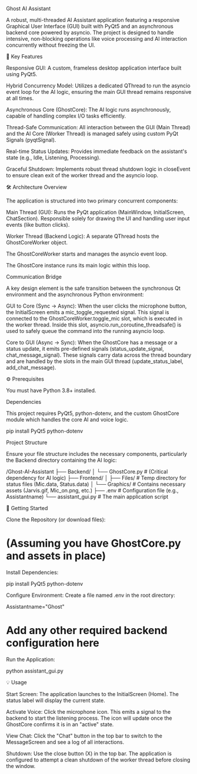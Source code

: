 Ghost AI Assistant

A robust, multi-threaded AI Assistant application featuring a responsive Graphical User Interface (GUI) built with PyQt5 and an asynchronous backend core powered by asyncio. The project is designed to handle intensive, non-blocking operations like voice processing and AI interaction concurrently without freezing the UI.

🚀 Key Features

Responsive GUI: A custom, frameless desktop application interface built using PyQt5.

Hybrid Concurrency Model: Utilizes a dedicated QThread to run the asyncio event loop for the AI logic, ensuring the main GUI thread remains responsive at all times.

Asynchronous Core (GhostCore): The AI logic runs asynchronously, capable of handling complex I/O tasks efficiently.

Thread-Safe Communication: All interaction between the GUI (Main Thread) and the AI Core (Worker Thread) is managed safely using custom PyQt Signals (pyqtSignal).

Real-time Status Updates: Provides immediate feedback on the assistant's state (e.g., Idle, Listening, Processing).

Graceful Shutdown: Implements robust thread shutdown logic in closeEvent to ensure clean exit of the worker thread and the asyncio loop.

🛠️ Architecture Overview

The application is structured into two primary concurrent components:

Main Thread (GUI): Runs the PyQt application (MainWindow, InitialScreen, ChatSection). Responsible solely for drawing the UI and handling user input events (like button clicks).

Worker Thread (Backend Logic): A separate QThread hosts the GhostCoreWorker object.

The GhostCoreWorker starts and manages the asyncio event loop.

The GhostCore instance runs its main logic within this loop.

Communication Bridge

A key design element is the safe transition between the synchronous Qt environment and the asynchronous Python environment:

GUI to Core (Sync -> Async): When the user clicks the microphone button, the InitialScreen emits a mic_toggle_requested signal. This signal is connected to the GhostCoreWorker.toggle_mic slot, which is executed in the worker thread. Inside this slot, asyncio.run_coroutine_threadsafe() is used to safely queue the command into the running asyncio loop.

Core to GUI (Async -> Sync): When the GhostCore has a message or a status update, it emits pre-defined signals (status_update_signal, chat_message_signal). These signals carry data across the thread boundary and are handled by the slots in the main GUI thread (update_status_label, add_chat_message).

⚙️ Prerequisites

You must have Python 3.8+ installed.

Dependencies

This project requires PyQt5, python-dotenv, and the custom GhostCore module which handles the core AI and voice logic.

pip install PyQt5 python-dotenv


Project Structure

Ensure your file structure includes the necessary components, particularly the Backend directory containing the AI logic:

/Ghost-AI-Assistant
├── Backend/
│   └── GhostCore.py       # (Critical dependency for AI logic)
├── Frontend/
│   ├── Files/             # Temp directory for status files (Mic.data, Status.data)
│   └── Graphics/          # Contains necessary assets (Jarvis.gif, Mic_on.png, etc.)
├── .env                   # Configuration file (e.g., Assistantname)
└── assistant_gui.py       # The main application script


🏁 Getting Started

Clone the Repository (or download files):

# (Assuming you have GhostCore.py and assets in place)


Install Dependencies:

pip install PyQt5 python-dotenv


Configure Environment:
Create a file named .env in the root directory:

Assistantname="Ghost"
# Add any other required backend configuration here


Run the Application:

python assistant_gui.py


💡 Usage

Start Screen: The application launches to the InitialScreen (Home). The status label will display the current state.

Activate Voice: Click the microphone icon. This emits a signal to the backend to start the listening process. The icon will update once the GhostCore confirms it is in an "active" state.

View Chat: Click the "Chat" button in the top bar to switch to the MessageScreen and see a log of all interactions.

Shutdown: Use the close button (X) in the top bar. The application is configured to attempt a clean shutdown of the worker thread before closing the window.

